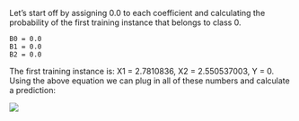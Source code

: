 Let’s start off by assigning 0.0 to each coefficient and calculating the probability of the first
training instance that belongs to class 0.

```
B0 = 0.0
B1 = 0.0
B2 = 0.0
```

The first training instance is: X1 = 2.7810836, X2 = 2.550537003, Y = 0. Using the above
equation we can plug in all of these numbers and calculate a prediction:

![](https://github.com/fenago/katacoda-scenarios/raw/master/master-machine-learning-algorithms/master-machine-learning-algorithms-05/steps/5/1.JPG)
